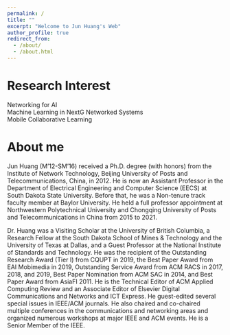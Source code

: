 ```yaml
---
permalink: /
title: ""
excerpt: "Welcome to Jun Huang's Web"
author_profile: true
redirect_from: 
  - /about/
  - /about.html
---
```



Research Interest
======
Networking for AI  <br> 
Machine Learning in NextG Networked Systems  <br> 
Mobile Collaborative Learning



About me
======
Jun Huang (M’12-SM’16) received a Ph.D. degree (with honors) from the Institute of Network Technology, Beijing University of Posts and Telecommunications, China, in 2012. He is now an Assistant Professor in the Department of Electrical Engineering and Computer Science (EECS) at South Dakota State University. Before that, he was a Non-tenure track faculty member at Baylor University. He held a full professor appointment at Northwestern Polytechnical University and Chongqing University of Posts and Telecommunications in China from 2015 to 2021.

Dr. Huang was a Visiting Scholar at the University of British Columbia, a Research Fellow at the South Dakota School of Mines & Technology and the University of Texas at Dallas, and a Guest Professor at the National Institute of Standards and Technology. He was the recipient of the Outstanding Research Award (Tier I) from CQUPT in 2019, the Best Paper Award from EAI Mobimedia in 2019, Outstanding Service Award from ACM RACS in 2017, 2018, and 2019, Best Paper Nomination from ACM SAC in 2014, and Best Paper Award from AsiaFI 2011. He is the Technical Editor of ACM Applied Computing Review and an Associate Editor of Elsevier Digital Communications and Networks and ICT Express. He guest-edited several special issues in IEEE/ACM journals. He also chaired and co-chaired multiple conferences in the communications and networking areas and organized numerous workshops at major IEEE and ACM events. He is a Senior Member of the IEEE. 




